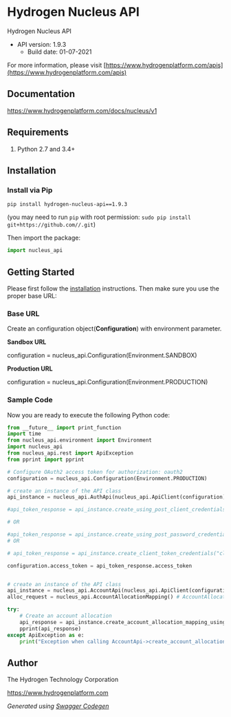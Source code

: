 # Hydrogen Nucleus API

Hydrogen Nucleus API
- API version: 1.9.3
  - Build date: 01-07-2021

For more information, please visit [https://www.hydrogenplatform.com/apis](https://www.hydrogenplatform.com/apis)

## Documentation

https://www.hydrogenplatform.com/docs/nucleus/v1

## Requirements

1. Python 2.7 and 3.4+

## Installation

### Install via Pip

```
pip install hydrogen-nucleus-api==1.9.3
```
(you may need to run `pip` with root permission: `sudo pip install git+https://github.com//.git`)

Then import the package:
```python
import nucleus_api 
```

## Getting Started

Please first follow the [installation](#installation) instructions. Then make sure you use the proper base URL:

### Base URL

Create an configuration object(**Configuration**) with environment parameter.

**Sandbox URL**

configuration = nucleus_api.Configuration(Environment.SANDBOX)

**Production URL**

configuration = nucleus_api.Configuration(Environment.PRODUCTION)

### Sample Code
Now you are ready to execute the following Python code:

```python
from __future__ import print_function
import time
from nucleus_api.environment import Environment
import nucleus_api
from nucleus_api.rest import ApiException
from pprint import pprint

# Configure OAuth2 access token for authorization: oauth2
configuration = nucleus_api.Configuration(Environment.PRODUCTION)

# create an instance of the API class
api_instance = nucleus_api.AuthApi(nucleus_api.ApiClient(configuration))

#api_token_response = api_instance.create_using_post_client_credentials("client_id", "password")

# OR

#api_token_response = api_instance.create_using_post_password_credentials("client_id","password", "username", "secret" )
# OR

# api_token_response = api_instance.create_client_token_credentials("client_id", "password", "client_token");

configuration.access_token = api_token_response.access_token


# create an instance of the API class
api_instance = nucleus_api.AccountApi(nucleus_api.ApiClient(configuration))
alloc_request = nucleus_api.AccountAllocationMapping() # AccountAllocationMapping | allocRequest

try:
    # Create an account allocation
    api_response = api_instance.create_account_allocation_mapping_using_post(alloc_request)
    pprint(api_response)
except ApiException as e:
    print("Exception when calling AccountApi->create_account_allocation_mapping_using_post: %s\n" % e)

```

## Author
The Hydrogen Technology Corporation

https://www.hydrogenplatform.com

*Generated using [Swagger Codegen](https://github.com/swagger-api/swagger-codegen)*
